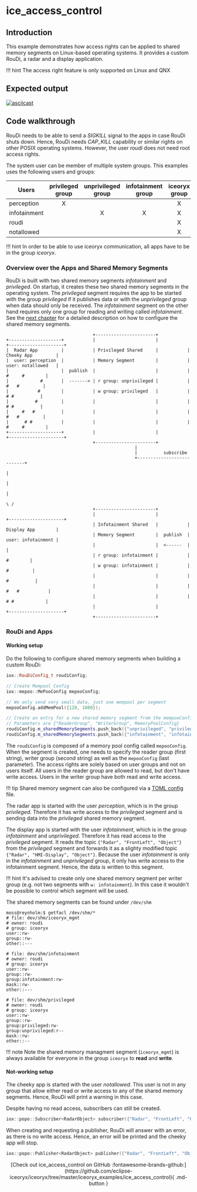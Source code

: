 # ice_access_control

## Introduction

This example demonstrates how access rights can be applied to shared memory segments on Linux-based operating systems.
It provides a custom RouDi, a radar and a display application.

!!! hint
    The access right feature is only supported on Linux and QNX

## Expected output

[![asciicast](https://asciinema.org/a/407451.svg)](https://asciinema.org/a/407451)

## Code walkthrough

RouDi needs to be able to send a _SIGKILL_ signal to the apps in case RouDi shuts down. Hence, RouDi needs
_CAP\_KILL_ capability or similar rights on other POSIX operating systems. However, the user _roudi_ does
not need root access rights.

The system user can be member of multiple system groups. This examples uses the following users and groups:

| Users        | privileged group | unprivileged group | infotainment group |   iceoryx group    |
|--------------|:----------------:|:------------------:|:------------------:|:------------------:|
| perception   |        X         |                    |                    |         X          |
| infotainment |                  |         X          |         X          |         X          |
| roudi        |                  |                    |                    |         X          |
| notallowed   |                  |                    |                    |         X          |

!!! hint
    In order to be able to use iceoryx communication, all apps have to be in the group _iceoryx_.

### Overview over the Apps and Shared Memory Segments

RouDi is built with two shared memory segments _infotainment_ and _privileged_. On startup, it creates these two shared
memory segments in the operating system. The _privileged_ segment requires the app to be started with the group
_privileged_ if it publishes data or with the _unprivileged_ group when data should only be received.
The _infotainment_ segment on the other hand requires only one group for reading and writing called _infotainment_.
See the [next chapter](#working-setup) for a detailed description on how to configure the shared memory segments.

```
                                 +-----------------------+
+--------------------+           |                       |           +---------------------+
|  Radar App         |           | Privileged Shared     |           |  Cheeky App         |
|  user: perception  |           | Memory Segment        |           |  user: notallowed   |
|                    |  publish  |                       |           |      #     #        |
|            #       |  -------> | r group: unprivileged |           |       #   #         |
|           #        |           | w group: privileged   |           |        # #          |
|          #         |           |                       |           |        # #          |
|     #   #          |           |                       |           |       #   #         |
|      # #           |           |                       |           |      #     #        |
+--------------------+           |                       |           +---------------------+
                                 +-----------------------+
                                                 |
                                                 |          subscribe
                                                 +---------------------------+
                                                                             |
                                                                             |
                                                                             |
                                                                            \ /
                                 +-----------------------+
                                 |                       |           +---------------------+
                                 | Infotainment Shared   |           |  Display App        |
                                 | Memory Segment        |  publish  |  user: infotainment |
                                 |                       |  <------  |                     |
                                 | r group: infotainment |           |            #        |
                                 | w group: infotainment |           |           #         |
                                 |                       |           |          #          |
                                 |                       |           |     #   #           |
                                 |                       |           |      # #            |
                                 |                       |           +---------------------+
                                 +-----------------------+
```

### RouDi and Apps

#### Working setup

Do the following to configure shared memory segments when building a custom RouDi:

<!--[geoffrey][iceoryx_examples/ice_access_control/roudi_main_static_segments.cpp][config]-->
```cpp
iox::RouDiConfig_t roudiConfig;

// Create Mempool Config
iox::mepoo::MePooConfig mepooConfig;

// We only send very small data, just one mempool per segment
mepooConfig.addMemPool({128, 1000});

// Create an entry for a new shared memory segment from the mempooConfig and add it to the roudiConfig
// Parameters are {"ReaderGroup", "WriterGroup", MemoryPoolConfig}
roudiConfig.m_sharedMemorySegments.push_back({"unprivileged", "privileged", mepooConfig});
roudiConfig.m_sharedMemorySegments.push_back({"infotainment", "infotainment", mepooConfig});
```

The `roudiConfig` is composed of a memory pool config called `mepooConfig`. When the segment is created, one needs to
specify the reader group (first string), writer group (second string) as well as the `mepooConfig` (last parameter).
The access rights are solely based on user groups and not on users itself. All users in the reader group are allowed
to read, but don't have write access. Users in the writer group have both read and write access.

!!! tip
    Shared memory segment can also be configured via a
    [TOML config](../../doc/website/advanced/configuration-guide.md#dynamic-configuration) file.

The radar app is started with the user _perception_, which is in the group _privileged_. Therefore it has write access
to the _privileged_ segment and is sending data into the _privileged_ shared memory segment.

The display app is started with the user _infotainment_, which is in the group _infotainment_ and _unprivileged_.
Therefore it has read access to the _privileged_ segment. It reads the topic `{"Radar", "FrontLeft", "Object"}` from
the _privileged_ segment and forwards it as a slighty modified topic `{"Radar", "HMI-Display", "Object"}`. Because
the user _infotainment_ is only in the _infotainment_ and _unprivileged_ group, it only has write access to the
infotainment segment. Hence, the data is written to this segment.

!!! hint
    It's advised to create only one shared memory segment per writer group (e.g. not two segments with `w: infotainment`).
    In this case it wouldn't be possible to control which segment will be used.

The shared memory segments can be found under `/dev/shm`

```
moss@reynholm:$ getfacl /dev/shm/*
# file: dev/shm/iceoryx_mgmt
# owner: roudi
# group: iceoryx
user::rw-
group::rw-
other::---

# file: dev/shm/infotainment
# owner: roudi
# group: iceoryx
user::rw-
group::rw-
group:infotainment:rw-
mask::rw-
other::---

# file: dev/shm/privileged
# owner: roudi
# group: iceoryx
user::rw-
group::rw-
group:privileged:rw-
group:unprivileged:r--
mask::rw-
other::--
```

!!! note
    Note the shared memory managment segment (`iceoryx_mgmt`) is always available for everyone in the group `iceoryx`
    to **read** and **write**.

#### Not-working setup

The cheeky app is started with the user _notallowed_. This user is not in any group that allow either read
or write access to any of the shared memory segments. Hence, RouDi will print a warning in this case.

Despite having no read access, subscribers can still be created. <!-- In this case no data will ever arrive.-->

<!--[geoffrey][iceoryx_examples/ice_access_control/iox_cheeky_app.cpp][subscriber]-->
```cpp
iox::popo::Subscriber<RadarObject> subscriber({"Radar", "FrontLeft", "Object"});
```

When creating and requesting a publisher, RouDi will answer with an error, as there is no write access. Hence,
an error will be printed and the cheeky app will stop.

<!--[geoffrey][iceoryx_examples/ice_access_control/iox_cheeky_app.cpp][publisher]-->
```cpp
iox::popo::Publisher<RadarObject> publisher({"Radar", "FrontLeft", "Object"});
```

<center>
[Check out ice_access_control on GitHub :fontawesome-brands-github:](https://github.com/eclipse-iceoryx/iceoryx/tree/master/iceoryx_examples/ice_access_control){ .md-button } <!--NOLINT github url required for website-->
</center>
